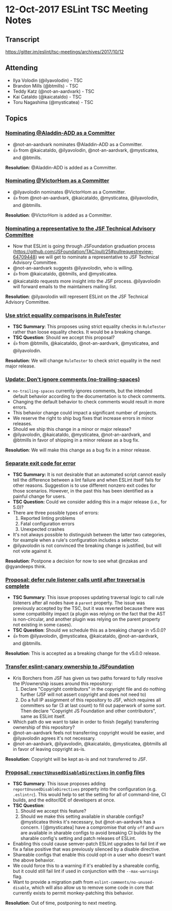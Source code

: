 # 12-Oct-2017 ESLint TSC Meeting Notes

## Transcript

https://gitter.im/eslint/tsc-meetings/archives/2017/10/12

## Attending

* Ilya Volodin (@ilyavolodin) - TSC
* Brandon Mills (@btmills) - TSC
* Teddy Katz (@not-an-aardvark) - TSC
* Kai Cataldo (@kaicataldo) - TSC
* Toru Nagashima (@mysticatea) - TSC

## Topics

### [Nominating @Aladdin-ADD as a Committer](https://github.com/eslint/tsc-meetings/issues/59#issuecomment-330764141)

* @not-an-aardvark nominates @Aladdin-ADD as a Committer.
* :+1: from @kaicataldo, @ilyavolodin, @not-an-aardvark, @mysticatea, and @btmills.

**Resolution**: @Aladdin-ADD is added as a Committer.

### [Nominating @VictorHom as a Committer](https://github.com/eslint/tsc-meetings/issues/59#issuecomment-332645023)

* @ilyavolodin nominates @VictorHom as a Committer.
* :+1: from @not-an-aardvark, @kaicataldo, @mysticatea, @ilyavolodin, and @btmills.

**Resolution**: @VictorHom is added as a Committer.

### [Nominating a representative to the JSF Technical Advisory Committee](https://github.com/eslint/tsc-meetings/issues/59#issuecomment-332645626)

* Now that ESLint is going through JSFoundation graduation process (https://github.com/JSFoundation/TAC/pull/25#pullrequestreview-64709448) we will get to nominate a representative to JSF Technical Advisory Committee.
* @not-an-aardvark suggests @ilyavolodin, who is willing.
* :+1: from @kaicataldo, @btmills, and @mysticatea.
* @kaicataldo requests more insight into the JSF process. @ilyavolodin will forward emails to the maintainers mailing list.

**Resolution**: @ilyavolodin will represent ESLint on the JSF Technical Advisory Committee.

### [Use strict equality comparisons in RuleTester](https://github.com/eslint/eslint/issues/9417)

* **TSC Summary**: This proposes using strict equality checks in `RuleTester` rather than loose equality checks. It would be a breaking change.
* **TSC Question**: Should we accept this proposal?
* :+1: from @btmills, @kaicataldo, @not-an-aardvark, @mysticatea, and @ilyavolodin.

**Resolution**: We will change `RuleTester` to check strict equality in the next major release.

### [Update: Don't ignore comments (no-trailing-spaces)](https://github.com/eslint/eslint/pull/9416)

* `no-trailing-spaces` currently ignores comments, but the intended default behavior according to the documentation is to check comments.
* Changing the default behavior to check comments would result in more errors.
* This behavior change could impact a significant number of projects.
* We reserve the right to ship bug fixes that increase errors in minor releases.
* Should we ship this change in a minor or major release?
* @ilyavolodin, @kaicataldo, @mysticatea, @not-an-aardvark, and @btmills in favor of shipping in a minor release as a bug fix.

**Resolution**: We will make this change as a bug fix in a minor release.

### [Separate exit code for error](https://github.com/eslint/eslint/issues/9384)

* **TSC Summary:** It is not desirable that an automated script cannot easily tell the difference between a lint failure and when ESLint itself fails for other reasons. Suggestion is to use different nonzero exit codes for those scenarios. However, in the past this has been identified as a painful change for users.
* **TSC Question:** Could we consider adding this in a major release (i.e., for 5.0)?
* There are three possible types of errors:
  1. Reported linting problems
  1. Fatal configuration errors
  1. Unexpected crashes
* It's not always possible to distinguish between the latter two categories, for example when a rule's configuration includes a selector.
* @ilyavolodin is not convinced the breaking change is justified, but will not vote against it.

**Resolution**: Postpone a decision for now to see what @nzakas and @gyandeeps think.

### [Proposal: defer rule listener calls until after traversal is complete](https://github.com/eslint/eslint/issues/9122)

* **TSC Summary**: This issue proposes updating traversal logic to call rule listeners after all nodes have a `parent` property. The issue was previously accepted by the TSC, but it was reverted because there was some compatibility impact (a plugin was relying on the fact that the AST is non-circular, and another plugin was relying on the parent property not existing in some cases).
* **TSC Question**: Should we schedule this as a breaking change in v5.0.0?
* :+1: from @ilyavolodin, @mysticatea, @kaicataldo, @not-an-aardvark, and @btmills.

**Resolution**: This is accepted as a breaking change for the v5.0.0 release.

### [Transfer eslint-canary ownership to JSFoundation](https://github.com/eslint/eslint-canary/issues/9)

* Kris Borchers from JSF has given us two paths forward to fully resolve the IP/ownership issues around this repository:
  1. Declare "Copyright contributors" in the copyright file and do nothing further (JSF will not assert copyright and does not need to)
  1. Do a full IP assignment of this repository to JSF, which requires all committers so far (3 at last count) to fill out paperwork of some sort. Then declare "Copyright JS Foundation and other contributors", same as ESLint itself.
* Which path do we want to take in order to finish (legally) transferring ownership of this repository?
* @not-an-aardvark feels not transferring copyright would be easier, and @ilyavolodin agrees it's not necessary.
* @not-an-aardvark, @ilyavolodin, @kaicataldo, @mysticatea, @btmills all in favor of leaving copyright as-is.

**Resolution**: Copyright will be kept as-is and not transferred to JSF.

### [Proposal: `reportUnusedDisableDirectives` in config files](https://github.com/eslint/eslint/issues/9382)

* **TSC Summary**: This issue proposes adding `reportUnusedDisableDirectives` property into the configuration (e.g. `.eslintrc`). This would help to set the setting for all of command-line, CI builds, and the editor/IDE of developers at once.
* **TSC Question**:
  1. Should we accept this feature?
  2. Should we make this setting available in sharable configs? @mysticatea thinks it's necessary, but @not-an-aardvark has a concern.
    I [@mysticatea] have a compromise that only `off` and `warn` are available in sharable configs to avoid breaking CI builds by the sharable config's setting and patch releases of ESLint.
* Enabling this could cause semver-patch ESLint upgrades to fail lint if we fix a false positive that was previously silenced by a disable directive.
* Shareable configs that enable this could opt-in a user who doesn't want the above behavior.
* We could force this to a warning if it's enabled by a shareable config, but it could still fail lint if used in conjunction with the `--max-warnings` flag.
* Want to provide a migration path from `eslint-comments/no-unused-disable`, which will also allow us to remove some code in core that currently exists to permit monkey-patching this behavior.

**Resolution**: Out of time, postponing to next meeting.
